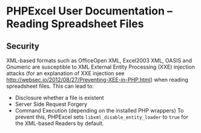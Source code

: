 # PHPExcel User Documentation – Reading Spreadsheet Files
## Security
XML-based formats such as OfficeOpen XML, Excel2003 XML, OASIS and Gnumeric are susceptible to XML External Entity Processing (XXE) injection attacks (for an explanation of XXE injection see http://websec.io/2012/08/27/Preventing-XEE-in-PHP.html) when reading spreadsheet files. This can lead to:
- Disclosure whether a file is existent
- Server Side Request Forgery
- Command Execution (depending on the installed PHP wrappers)
To prevent this, PHPExcel sets `libxml_disable_entity_loader` to `true` for the XML-based Readers by default. 
